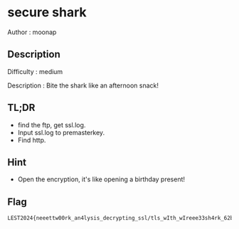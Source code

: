 # secure shark

Author : moonap

## Description

Difficulty : medium

Description : Bite the shark like an afternoon snack!

## TL;DR

- find the ftp, get ssl.log.
- Input ssl.log to premasterkey. 
- Find http.

## Hint 

- Open the encryption, it's like opening a birthday present!

## Flag

```
LEST2024{neeettw00rk_an4lysis_decrypting_ssl/tls_wIth_wIreee33sh4rk_62bb41d393}
```
